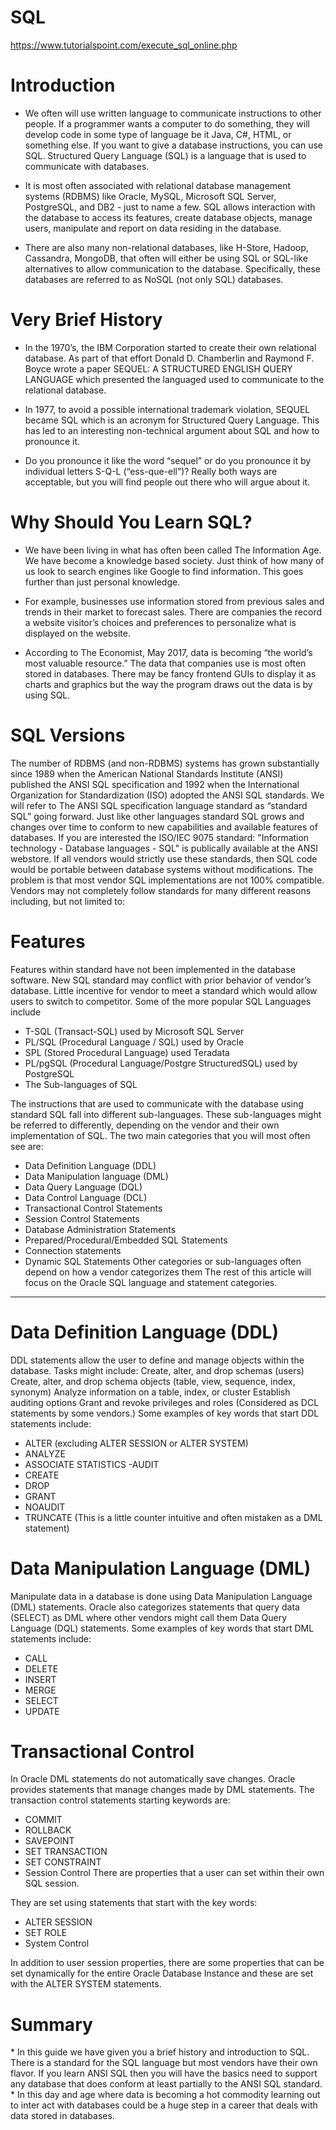 # SQL


https://www.tutorialspoint.com/execute_sql_online.php

<h1>Introduction</h1>

* We often will use written language to communicate instructions to other people. If a programmer wants a computer to do something, they will develop code in some type of language be it Java, C#, HTML, or something else. If you want to give a database instructions, you can use SQL. Structured Query Language (SQL) is a language that is used to communicate with databases. 

* It is most often associated with relational database management systems (RDBMS) like Oracle, MySQL, Microsoft SQL Server, PostgreSQL, and DB2 - just to name a few. SQL allows interaction with the database to access its features, create database objects, manage users, manipulate and report on data residing in the database.

* There are also many non-relational databases, like H-Store, Hadoop, Cassandra, MongoDB, that often will either be using SQL or SQL-like alternatives to allow communication to the database. Specifically, these databases are referred to as NoSQL (not only SQL) databases.


<h1> Very Brief History</h1>

* In the 1970’s, the IBM Corporation started to create their own relational database. As part of that effort Donald D. Chamberlin and Raymond F. Boyce wrote a paper SEQUEL: A STRUCTURED ENGLISH QUERY LANGUAGE which presented the languaged used to communicate to the relational database. 

* In 1977, to avoid a possible international trademark violation, SEQUEL became SQL which is an acronym for Structured Query Language. This has led to an interesting non-technical argument about SQL and how to pronounce it.

*  Do you pronounce it like the word “sequel” or do you pronounce it by individual letters S-Q-L (“ess-que-ell”)? Really both ways are acceptable, but you will find people out there who will argue about it.
<h1> Why Should You Learn SQL? </h1>

* We have been living in what has often been called The Information Age. We have become a knowledge based society. Just think of how many of us look to search engines like Google to find information. This goes further than just personal knowledge. 

* For example, businesses use information stored from previous sales and trends in their market to forecast sales. There are companies the record a website visitor’s choices and preferences to personalize what is displayed on the website.

*  According to The Economist, May 2017, data is becoming “the world’s most valuable resource.” The data that companies use is most often stored in databases. There may be fancy frontend GUIs to display it as charts and graphics but the way the program draws out the data is by using SQL.
<h1> SQL Versions </h1>
The number of RDBMS (and non-RDBMS) systems has grown substantially since 1989 when the American National Standards Institute (ANSI) published the ANSI SQL specification and 1992 when the International Organization for Standardization (ISO) adopted the ANSI SQL standards. We will refer to The ANSI SQL specification language standard as “standard SQL” going forward. Just like other languages standard SQL grows and changes over time to conform to new capabilities and available features of databases. If you are interested the ISO/IEC 9075 standard: "Information technology - Database languages - SQL" is publically available at the ANSI webstore. If all vendors would strictly use these standards, then SQL code would be portable between database systems without modifications. The problem is that most vendor SQL implementations are not 100% compatible. Vendors may not completely follow standards for many different reasons including, but not limited to:
<h1> Features </h1>
Features within standard have not been implemented in the database software.
New SQL standard may conflict with prior behavior of vendor’s database.
Little incentive for vendor to meet a standard which would allow users to switch to competitor.
Some of the more popular SQL Languages include

- T-SQL (Transact-SQL) used by Microsoft SQL Server
- PL/SQL (Procedural Language / SQL) used by Oracle
- SPL (Stored Procedural Language) used Teradata
- PL/pgSQL (Procedural Language/Postgre StructuredSQL) used by PostgreSQL
- The Sub-languages of SQL

The instructions that are used to communicate with the database using standard SQL fall into different sub-languages. These sub-languages might be referred to differently, depending on the vendor and their own implementation of SQL. The two main categories that you will most often see are:

- Data Definition Language (DDL)
- Data Manipulation language (DML)
- Data Query Language (DQL)
- Data Control Language (DCL)
- Transactional Control Statements
- Session Control Statements
- Database Administration Statements
- Prepared/Procedural/Embedded SQL Statements
- Connection statements
- Dynamic SQL Statements
Other categories or sub-languages often depend on how a vendor categorizes them
The rest of this article will focus on the Oracle SQL language and statement categories.
<hr>
<h1>Data Definition Language (DDL) </h1>
DDL statements allow the user to define and manage objects within the database. Tasks might include:
Create, alter, and drop schemas (users)
Create, alter, and drop schema objects (table, view, sequence, index, synonym)
Analyze information on a table, index, or cluster
Establish auditing options
Grant and revoke privileges and roles (Considered as DCL statements by some vendors.)
Some examples of key words that start DDL statements include:

- ALTER (excluding ALTER SESSION or ALTER SYSTEM)
- ANALYZE
- ASSOCIATE STATISTICS
-AUDIT
- CREATE
- DROP
- GRANT
- NOAUDIT
- TRUNCATE (This is a little counter intuitive and often mistaken as a DML statement)
<h1>Data Manipulation Language (DML) </h1>
Manipulate data in a database is done using Data Manipulation Language (DML) statements. Oracle also categorizes statements that query data (SELECT) as DML where other vendors might call them Data Query Language (DQL) statements. Some examples of key words that start DML statements include:

- CALL
- DELETE
- INSERT
- MERGE
- SELECT
- UPDATE
<h1> Transactional Control </h1>
In Oracle DML statements do not automatically save changes. Oracle provides statements that manage changes made by DML statements. The transaction control statements starting keywords are:

- COMMIT
- ROLLBACK
- SAVEPOINT
- SET TRANSACTION
- SET CONSTRAINT
- Session Control
There are properties that a user can set within their own SQL session. 

They are set using statements that start with the key words:

* ALTER SESSION
* SET ROLE
* System Control

In addition to user session properties, there are some properties that can be set dynamically for the entire Oracle Database Instance and these are set with the ALTER SYSTEM statements.

<h1> Summary </h1>
* In this guide we have given you a brief history and introduction to SQL. There is a standard for the SQL language but most vendors have their own flavor. If you learn ANSI SQL then you will have the basics need to support any database that does conform at least partially to the ANSI SQL standard. 
* In this day and age where data is becoming a hot commodity learning out to inter act with databases could be a huge step in a career that deals with data stored in databases.


